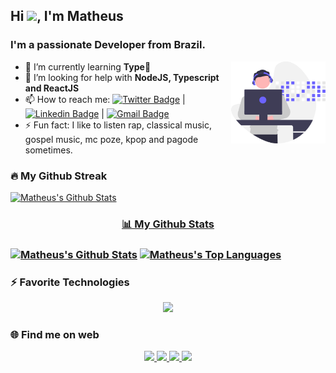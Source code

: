 <h2 >Hi <img src="https://raw.githubusercontent.com/MartinHeinz/MartinHeinz/master/wave.gif" />, I'm Matheus</h2>
<h3 >I'm a passionate Developer from Brazil.</h3>

<img src="https://github.com/MatheusF99/MatheusF99/blob/Workplace/assets/developer.svg" width="30%" align="right"/>

- 🌱 I’m currently learning **Type💙**
- 🤔 I’m looking for help with **NodeJS, Typescript and ReactJS** 
- 📫 How to reach me: [![Twitter Badge](https://img.shields.io/twitter/url?style=social&url=https%3A%2F%2Ftwitter.com%2FMatynele)](https://twitter.com/Matynele) | [![Linkedin Badge](https://img.shields.io/badge/-Matheus%20Fontenele-6633cc?style=flat-square&logo=Linkedin&logoColor=white&link=https://www.linkedin.com/in/matheus-fontenele-7433aa194/)](https://www.linkedin.com/in/matheus-fontenele-7433aa194/) |
[![Gmail Badge](https://img.shields.io/badge/-mc79846@gmail.com-6633cc?style=flat-square&logo=Gmail&logoColor=white&link=mailto:mc79846@gmail.com)](mailto:mc79846@gmail.com)
- ⚡ Fun fact: I like to listen rap, classical music, gospel music, mc poze, kpop and pagode sometimes.

<div>
  <h3>🔥 My Github Streak </h3>
  <a href="https://github.com/MatheusFontenele"><img alt="Matheus's Github Stats" src="http://github-readme-streak-stats.herokuapp.com?user=MatheusFontenele&theme=radical&date_format=M%20j%5B%2C%20Y%5D" /></a>
</div>

<div>
  <a href="https://github.com/MatheusFontenele"  align="center">
     <h3>📊 My Github Stats <h3> 
      <a href="https://github.com/MatheusFontenele"><img alt="Matheus's Github Stats" src="https://github-readme-stats.vercel.app/api?username=MatheusFontenele&show_icons=true&count_private=true&theme=react&hide_border=true&bg_color=0D1117" height="180"  witdh="550" /></a>
      <a href="https://github.com/MatheusFontenele"><img alt="Matheus's Top Languages" src="https://github-readme-stats.vercel.app/api/top-langs/?username=MatheusFontenele&langs_count=8&count_private=true&layout=compact&theme=react&hide_border=true&bg_color=0D1117" height="180"  witdh="550" /></a>
      <br/>
   </a>
</div>
  
<h3>⚡ Favorite Technologies</h3> 

<!-- TODO: Make technologies links takes you to repositories -->

<p align="center">
  <a href="https://skillicons.dev">
    <img src="https://skillicons.dev/icons?i=js,ts,solidity,nodejs,react,nextjs,py,firebase,postgres,figma,vscode,git" />
  </a>
</p>

<h3>🌐 Find me on web</h3> 
<p align="center">
  <a href="">
    <img src="https://skillicons.dev/icons?i=discord" />
    
  </a>
  <a href="https://twitter.com/Matynele">
    <img src="https://skillicons.dev/icons?i=twitter" />
  </a>
  <a href="https://www.linkedin.com/in/matheus-fontenele-7433aa194/">
    <img src="https://skillicons.dev/icons?i=linkedin" />
  </a>
  <a href="https://www.instagram.com/mf.20__/">
    <img src="https://skillicons.dev/icons?i=instagram" />
  </a>
</p>
    

<!---
MatheusFontenele/MatheusFontenele is a ✨ special ✨ repository because its `README.md` (this file) appears on your GitHub profile.
You can click the Preview link to take a look at your changes.
--->
